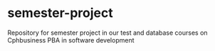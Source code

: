 # semester-project
Repository for semester project in our test and database courses on Cphbusiness PBA in software development
